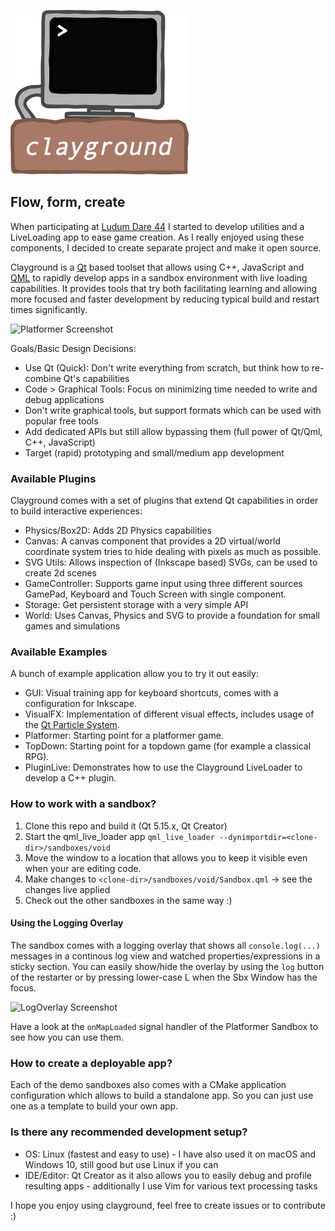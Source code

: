 ![clayground](res/clayground_logo.png)



## Flow, form, create 
When participating at [Ludum Dare 44](https://ldjam.com) I started to develop
utilities and a LiveLoading app to ease game creation. As I really enjoyed
using these components, I decided to create separate project and make it
open source.

Clayground is a [Qt](https://www.qt.io) based toolset that allows using C++, JavaScript
and [QML](https://doc.qt.io/qt-5/qtqml-index.html) to rapidly develop apps in a sandbox environment with live loading capabilities.
It provides tools that try both facilitating learning and allowing more
focused and faster development by reducing typical build and restart times
significantly.

![Platformer Screenshot](res/screenshot_platformer.png)

Goals/Basic Design Decisions:
- Use Qt (Quick): Don't write everything from scratch, but think how to re-combine Qt's capabilities 
- Code > Graphical Tools: Focus on minimizing time needed to write and debug applications
- Don't write graphical tools, but support formats which can be used with popular free tools 
- Add dedicated APIs but still allow bypassing them (full power of Qt/Qml, C++, JavaScript)
- Target (rapid) prototyping and small/medium app development

### Available Plugins
Clayground comes with a set of plugins that extend Qt capabilities in order to
build interactive experiences:
- Physics/Box2D: Adds 2D Physics capabilities
- Canvas: A canvas component that provides a 2D virtual/world coordinate
  system tries to hide dealing with pixels as much as possible.
- SVG Utils: Allows inspection of (Inkscape based) SVGs, can be used to create 2d scenes
- GameController: Supports game input using three different sources GamePad, Keyboard and Touch Screen with single component.
- Storage: Get persistent storage with a very simple API
- World: Uses Canvas, Physics and SVG to provide a foundation for small games and simulations

### Available Examples
A bunch of example application allow you to try it out easily:
- GUI: Visual training app for keyboard shortcuts, comes with a configuration for Inkscape.
- VisualFX: Implementation of different visual effects, includes usage of the [Qt Particle System](https://doc.qt.io/qt-5/qtquick-effects-particles.html).
- Platformer: Starting point for a platformer game.
- TopDown: Starting point for a topdown game (for example a classical RPG).
- PluginLive: Demonstrates how to use the Clayground LiveLoader to develop a C++ plugin.

### How to work with a sandbox?
1. Clone this repo and build it (Qt 5.15.x, Qt Creator)
2. Start the qml_live_loader app `qml_live_loader --dynimportdir=<clone-dir>/sandboxes/void`
3. Move the window to a location that allows you to keep it visible even when your are editing code.
4. Make changes to `<clone-dir>/sandboxes/void/Sandbox.qml` -> see the changes live applied
5. Check out the other sandboxes in the same way :)

#### Using the Logging Overlay
The sandbox comes with a logging overlay that shows all 
`console.log(...)` messages in a continous log view and 
watched properties/expressions in a sticky section. You can 
easily show/hide the overlay by using the `log` button of the 
restarter or by pressing lower-case L when the Sbx Window has the focus.

<img src="res/log_overlay.png" width="50%" height="50%" alt="LogOverlay Screenshot">

Have a look at the `onMapLoaded` signal handler of the Platformer 
Sandbox to see how you can use them.

### How to create a deployable app?
Each of the demo sandboxes also comes with a CMake application configuration which 
allows to build a standalone app. So you can just use one as a template to build your own app.

### Is there any recommended development setup?
- OS: Linux (fastest and easy to use) - I have also used it on macOS and Windows 10, still good but use Linux if you can 
- IDE/Editor: Qt Creator as it also allows you to easily debug and profile resulting apps - additionally I use Vim for various text processing tasks


I hope you enjoy using clayground, feel free to create issues or to contribute :)
